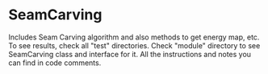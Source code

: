 # SeamCarving
Includes Seam Carving algorithm and also methods to get energy map, etc.
To see results, check all "test" directories.
Check "module" directory to see SeamCarving class and interface for it.
All the instructions and notes you can find in code comments.
